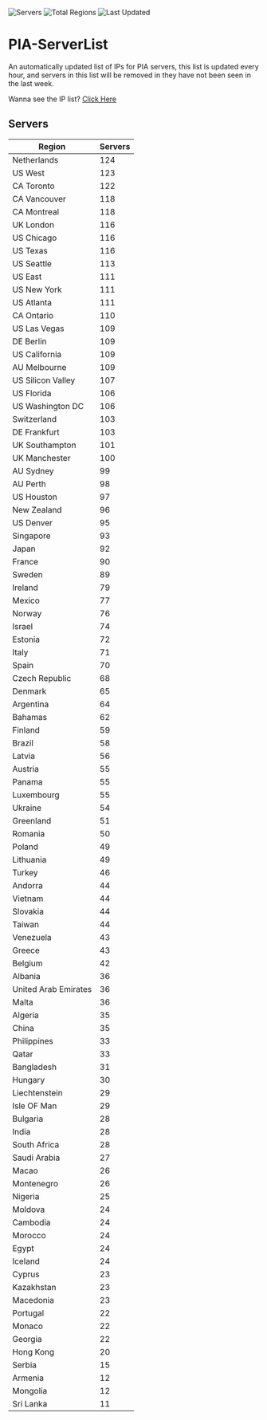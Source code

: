 ![Servers](https://img.shields.io/badge/Servers-6,115-darkgreen)
![Total Regions](https://img.shields.io/badge/Total_Regions-97-darkgreen)
![Last Updated](https://img.shields.io/badge/Last_Updated-April_28_2024_06:01_EDT-darkgreen)

# PIA-ServerList
An automatically updated list of IPs for PIA servers, this list is updated every hour, and servers in this list will be removed in they have not been seen in the last week.

Wanna see the IP list? [Click Here](./context.json)

## Servers
| Region               | Servers |
|----------------------|---------|
| Netherlands | 124 |
| US West | 123 |
| CA Toronto | 122 |
| CA Vancouver | 118 |
| CA Montreal | 118 |
| UK London | 116 |
| US Chicago | 116 |
| US Texas | 116 |
| US Seattle | 113 |
| US East | 111 |
| US New York | 111 |
| US Atlanta | 111 |
| CA Ontario | 110 |
| US Las Vegas | 109 |
| DE Berlin | 109 |
| US California | 109 |
| AU Melbourne | 109 |
| US Silicon Valley | 107 |
| US Florida | 106 |
| US Washington DC | 106 |
| Switzerland | 103 |
| DE Frankfurt | 103 |
| UK Southampton | 101 |
| UK Manchester | 100 |
| AU Sydney | 99 |
| AU Perth | 98 |
| US Houston | 97 |
| New Zealand | 96 |
| US Denver | 95 |
| Singapore | 93 |
| Japan | 92 |
| France | 90 |
| Sweden | 89 |
| Ireland | 79 |
| Mexico | 77 |
| Norway | 76 |
| Israel | 74 |
| Estonia | 72 |
| Italy | 71 |
| Spain | 70 |
| Czech Republic | 68 |
| Denmark | 65 |
| Argentina | 64 |
| Bahamas | 62 |
| Finland | 59 |
| Brazil | 58 |
| Latvia | 56 |
| Austria | 55 |
| Panama | 55 |
| Luxembourg | 55 |
| Ukraine | 54 |
| Greenland | 51 |
| Romania | 50 |
| Poland | 49 |
| Lithuania | 49 |
| Turkey | 46 |
| Andorra | 44 |
| Vietnam | 44 |
| Slovakia | 44 |
| Taiwan | 44 |
| Venezuela | 43 |
| Greece | 43 |
| Belgium | 42 |
| Albania | 36 |
| United Arab Emirates | 36 |
| Malta | 36 |
| Algeria | 35 |
| China | 35 |
| Philippines | 33 |
| Qatar | 33 |
| Bangladesh | 31 |
| Hungary | 30 |
| Liechtenstein | 29 |
| Isle OF Man | 29 |
| Bulgaria | 28 |
| India | 28 |
| South Africa | 28 |
| Saudi Arabia | 27 |
| Macao | 26 |
| Montenegro | 26 |
| Nigeria | 25 |
| Moldova | 24 |
| Cambodia | 24 |
| Morocco | 24 |
| Egypt | 24 |
| Iceland | 24 |
| Cyprus | 23 |
| Kazakhstan | 23 |
| Macedonia | 23 |
| Portugal | 22 |
| Monaco | 22 |
| Georgia | 22 |
| Hong Kong | 20 |
| Serbia | 15 |
| Armenia | 12 |
| Mongolia | 12 |
| Sri Lanka | 11 |